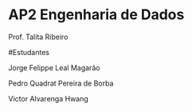 # AP2 Engenharia de Dados

Prof. Talita Ribeiro

#Estudantes

Jorge Felippe Leal Magarão

Pedro Quadrat Pereira de Borba

Victor Alvarenga Hwang
